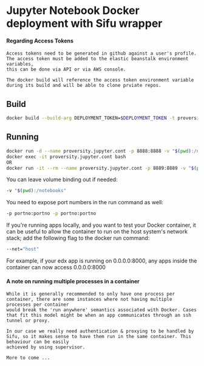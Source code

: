 # Jupyter Notebook Docker deployment with Sifu wrapper

#### Regarding Access Tokens

```text
Access tokens need to be generated in github against a user's profile.
The access token must be added to the elastic beanstalk environment variables,
this can be done via API or via AWS console.

The docker build will reference the access token environment variable
during its build and will be able to clone prviate repos. 
```

## Build
```bash
docker build --build-arg DEPLOYMENT_TOKEN=$DEPLOYMENT_TOKEN -t proversity/notebook .
```

## Running
```bash
docker run -d --name proversity.jupyter.cont -p 8888:8888 -v "$(pwd):/notebooks" jupyter/notebook
docker exec -it proversity.jupyter.cont bash
OR
docker run -it --rm --name proversity.jupyter.cont -p 8889:8889 -v "$(pwd):/notebooks" jupyter/notebook
```
You can leave volume binding out if needed:
```bash
-v "$(pwd):/notebooks"
```
You need to expose port numbers in the run command as well:
```bash
-p portno:portno -p portno:portno
```
If you're running apps locally, and you want to test your Docker container, it can be useful to allow the container
to run on the host system's network stack; add the following flag to the docker run command:
```bash
--net="host"
```
For example, if your edx app is running on 0.0.0.0:8000, any apps inside the container can now access 0.0.0.0:8000
#### A note on running multiple processes in a container
```text
While it is generally recommended to only have one process per container, there are some instances where not having multiple processes per container
would break the 'run anywhere' semantics associated with Docker. Cases that fit this model might be when an app communicates through an ssh tunnel or proxy.

In our case we really need authentication & proxying to be handled by Sifu, so it makes sense to have them run in the same container. This behaviour can be easily
achieved by using supervisor.

More to come ...


```
